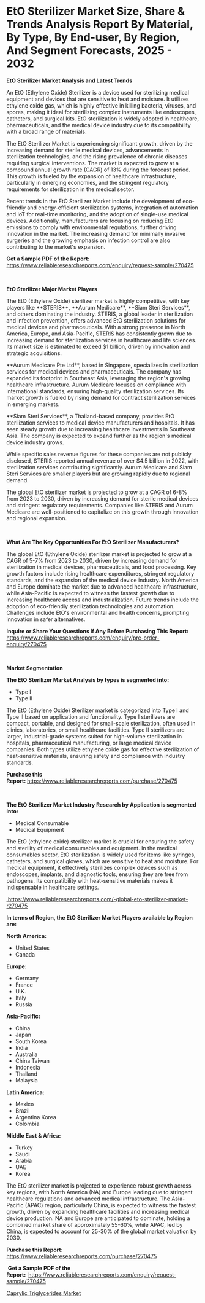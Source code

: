 <p><h1>EtO Sterilizer Market Size, Share & Trends Analysis Report By Material, By Type, By End-user, By Region, And Segment Forecasts, 2025 - 2032</h1></p><p><strong>EtO Sterilizer Market Analysis and Latest Trends</strong></p>
<p><p>An EtO (Ethylene Oxide) Sterilizer is a device used for sterilizing medical equipment and devices that are sensitive to heat and moisture. It utilizes ethylene oxide gas, which is highly effective in killing bacteria, viruses, and spores, making it ideal for sterilizing complex instruments like endoscopes, catheters, and surgical kits. EtO sterilization is widely adopted in healthcare, pharmaceuticals, and the medical device industry due to its compatibility with a broad range of materials.</p><p>The EtO Sterilizer Market is experiencing significant growth, driven by the increasing demand for sterile medical devices, advancements in sterilization technologies, and the rising prevalence of chronic diseases requiring surgical interventions. The market is expected to grow at a compound annual growth rate (CAGR) of 13% during the forecast period. This growth is fueled by the expansion of healthcare infrastructure, particularly in emerging economies, and the stringent regulatory requirements for sterilization in the medical sector.</p><p>Recent trends in the EtO Sterilizer Market include the development of eco-friendly and energy-efficient sterilization systems, integration of automation and IoT for real-time monitoring, and the adoption of single-use medical devices. Additionally, manufacturers are focusing on reducing EtO emissions to comply with environmental regulations, further driving innovation in the market. The increasing demand for minimally invasive surgeries and the growing emphasis on infection control are also contributing to the market's expansion.</p></p>
<p><strong>Get a Sample PDF of the Report:&nbsp;</strong> <a href="https://www.reliableresearchreports.com/enquiry/request-sample/270475?utm_campaign=2002&utm_medium=2&utm_source=Github&utm_content=ia&utm_term=21012025&utm_id=eto-sterilizer">https://www.reliableresearchreports.com/enquiry/request-sample/270475</a></p>
<p>&nbsp;</p>
<p><strong>EtO Sterilizer Major Market Players</strong></p>
<p><p>The EtO (Ethylene Oxide) sterilizer market is highly competitive, with key players like **STERIS**, **Aurum Medicare**, **Siam Steri Services**, and others dominating the industry. STERIS, a global leader in sterilization and infection prevention, offers advanced EtO sterilization solutions for medical devices and pharmaceuticals. With a strong presence in North America, Europe, and Asia-Pacific, STERIS has consistently grown due to increasing demand for sterilization services in healthcare and life sciences. Its market size is estimated to exceed $1 billion, driven by innovation and strategic acquisitions.</p><p>**Aurum Medicare Pte Ltd**, based in Singapore, specializes in sterilization services for medical devices and pharmaceuticals. The company has expanded its footprint in Southeast Asia, leveraging the region's growing healthcare infrastructure. Aurum Medicare focuses on compliance with international standards, ensuring high-quality sterilization services. Its market growth is fueled by rising demand for contract sterilization services in emerging markets.</p><p>**Siam Steri Services**, a Thailand-based company, provides EtO sterilization services to medical device manufacturers and hospitals. It has seen steady growth due to increasing healthcare investments in Southeast Asia. The company is expected to expand further as the region's medical device industry grows.</p><p>While specific sales revenue figures for these companies are not publicly disclosed, STERIS reported annual revenue of over $4.5 billion in 2022, with sterilization services contributing significantly. Aurum Medicare and Siam Steri Services are smaller players but are growing rapidly due to regional demand.</p><p>The global EtO sterilizer market is projected to grow at a CAGR of 6-8% from 2023 to 2030, driven by increasing demand for sterile medical devices and stringent regulatory requirements. Companies like STERIS and Aurum Medicare are well-positioned to capitalize on this growth through innovation and regional expansion.</p></p>
<p>&nbsp;</p>
<p><strong>What Are The Key Opportunities For EtO Sterilizer Manufacturers?</strong></p>
<p><p>The global EtO (Ethylene Oxide) sterilizer market is projected to grow at a CAGR of 5-7% from 2023 to 2030, driven by increasing demand for sterilization in medical devices, pharmaceuticals, and food processing. Key growth factors include rising healthcare expenditures, stringent regulatory standards, and the expansion of the medical device industry. North America and Europe dominate the market due to advanced healthcare infrastructure, while Asia-Pacific is expected to witness the fastest growth due to increasing healthcare access and industrialization. Future trends include the adoption of eco-friendly sterilization technologies and automation. Challenges include EtO's environmental and health concerns, prompting innovation in safer alternatives.</p></p>
<p><strong>Inquire or Share Your Questions If Any Before Purchasing This Report:</strong> <a href="https://www.reliableresearchreports.com/enquiry/pre-order-enquiry/270475?utm_campaign=2002&utm_medium=2&utm_source=Github&utm_content=ia&utm_term=21012025&utm_id=eto-sterilizer">https://www.reliableresearchreports.com/enquiry/pre-order-enquiry/270475</a></p>
<p>&nbsp;</p>
<p><strong>Market Segmentation</strong></p>
<p><strong>The EtO Sterilizer Market Analysis by types is segmented into:</strong></p>
<p><ul><li>Type I</li><li>Type II</li></ul></p>
<p><p>The EtO (Ethylene Oxide) Sterilizer market is categorized into Type I and Type II based on application and functionality. Type I sterilizers are compact, portable, and designed for small-scale sterilization, often used in clinics, laboratories, or small healthcare facilities. Type II sterilizers are larger, industrial-grade systems suited for high-volume sterilization in hospitals, pharmaceutical manufacturing, or large medical device companies. Both types utilize ethylene oxide gas for effective sterilization of heat-sensitive materials, ensuring safety and compliance with industry standards.</p></p>
<p><strong>Purchase this Report:&nbsp;</strong><a href="https://www.reliableresearchreports.com/purchase/270475?utm_campaign=2002&utm_medium=2&utm_source=Github&utm_content=ia&utm_term=21012025&utm_id=eto-sterilizer">https://www.reliableresearchreports.com/purchase/270475</a></p>
<p>&nbsp;</p>
<p><strong>The EtO Sterilizer Market Industry Research by Application is segmented into:</strong></p>
<p><ul><li>Medical Consumable</li><li>Medical Equipment</li></ul></p>
<p><p>The EtO (ethylene oxide) sterilizer market is crucial for ensuring the safety and sterility of medical consumables and equipment. In the medical consumables sector, EtO sterilization is widely used for items like syringes, catheters, and surgical gloves, which are sensitive to heat and moisture. For medical equipment, it effectively sterilizes complex devices such as endoscopes, implants, and diagnostic tools, ensuring they are free from pathogens. Its compatibility with heat-sensitive materials makes it indispensable in healthcare settings.</p></p>
<p><a href="https://www.reliableresearchreports.com/-global-eto-sterilizer-market-r270475?utm_campaign=2002&utm_medium=2&utm_source=Github&utm_content=ia&utm_term=21012025&utm_id=eto-sterilizer">&nbsp;https://www.reliableresearchreports.com/-global-eto-sterilizer-market-r270475</a></p>
<p><strong>In terms of Region, the EtO Sterilizer Market Players available by Region are:</strong></p>
<p>
    <p> <strong> North America: </strong>
        <ul>
            <li>United States</li>
            <li>Canada</li>
        </ul>
        </p> 
    <p> <strong> Europe: </strong>
        <ul>
            <li>Germany</li>
            <li>France</li>
            <li>U.K.</li>
            <li>Italy</li>
            <li>Russia</li>
        </ul>
        </p> 
    <p> <strong> Asia-Pacific: </strong>
        <ul>
            <li>China</li>
            <li>Japan</li>
            <li>South Korea</li>
            <li>India</li>
            <li>Australia</li>
            <li>China Taiwan</li>
            <li>Indonesia</li>
            <li>Thailand</li>
            <li>Malaysia</li>
        </ul>
        </p> 
    <p> <strong> Latin America: </strong>
        <ul>
            <li>Mexico</li>
            <li>Brazil</li>
            <li>Argentina Korea</li>
            <li>Colombia</li>
        </ul>
        </p> 
    <p> <strong> Middle East & Africa: </strong>
        <ul>
            <li>Turkey</li>
            <li>Saudi</li>
            <li>Arabia</li>
            <li>UAE</li>
            <li>Korea</li>
        </ul>
    </p>
    </p>
<p><p>The EtO sterilizer market is projected to experience robust growth across key regions, with North America (NA) and Europe leading due to stringent healthcare regulations and advanced medical infrastructure. The Asia-Pacific (APAC) region, particularly China, is expected to witness the fastest growth, driven by expanding healthcare facilities and increasing medical device production. NA and Europe are anticipated to dominate, holding a combined market share of approximately 55-60%, while APAC, led by China, is expected to account for 25-30% of the global market valuation by 2030.</p></p>
<p><strong>Purchase this Report: </strong><a href="https://www.reliableresearchreports.com/purchase/270475?utm_campaign=2002&utm_medium=2&utm_source=Github&utm_content=ia&utm_term=21012025&utm_id=eto-sterilizer">https://www.reliableresearchreports.com/purchase/270475</a></p>
<p>&nbsp;<strong>Get a Sample PDF of the Report:&nbsp;&nbsp;</strong><a href="https://www.reliableresearchreports.com/enquiry/request-sample/270475?utm_campaign=2002&utm_medium=2&utm_source=Github&utm_content=ia&utm_term=21012025&utm_id=eto-sterilizer">https://www.reliableresearchreports.com/enquiry/request-sample/270475</a></p>
<p><strong></strong></p>
<p><p><a href="https://github.com/julyju69/Market-Research-Report-List-5/blob/main/caprylic-triglycerides-market.md?utm_campaign=2002&utm_medium=2&utm_source=Github&utm_content=ia&utm_term=21012025&utm_id=eto-sterilizer">Caprylic Triglycerides Market</a></p></p>